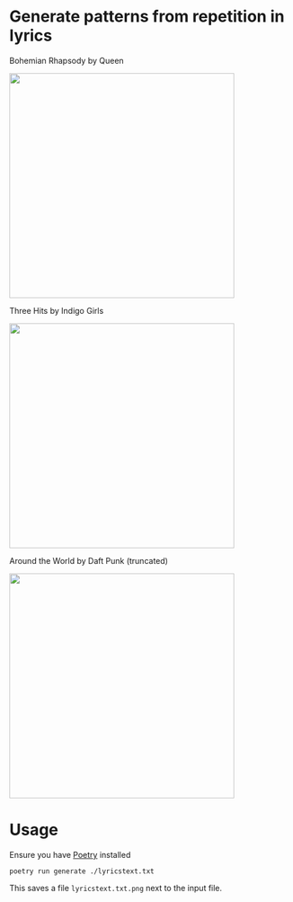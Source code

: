 # Generate patterns from repetition in lyrics

Bohemian Rhapsody by Queen

<img src="https://user-images.githubusercontent.com/24855949/186299829-386c3c53-3c7f-463a-9b3a-466d4ecdecf3.png" width="400" />

Three Hits by Indigo Girls

<img src="https://user-images.githubusercontent.com/24855949/186299139-115d18bd-200a-4d33-b30d-d707480bd740.png" width="400" />

Around the World by Daft Punk (truncated)

<img src="https://user-images.githubusercontent.com/24855949/186299187-359266ea-3a9f-4b95-89a6-f607e8533e27.png" width="400" />

# Usage

Ensure you have [Poetry](https://python-poetry.org/) installed

```
poetry run generate ./lyricstext.txt
```

This saves a file `lyricstext.txt.png` next to the input file.
